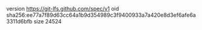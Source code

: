 version https://git-lfs.github.com/spec/v1
oid sha256:ee77a7f89d63cc64a1b9d354989c3f9400933a7a420e8d3ef6afe6a3311d6bfb
size 24524
